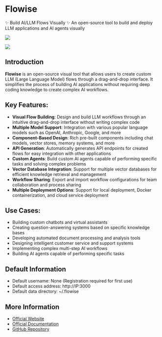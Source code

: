 # Flowise

✨ Build AI/LLM Flows Visually ✨
An open-source tool to build and deploy LLM applications and AI agents visually

![](https://cdn.jsdelivr.net/gh/xiaoY233/PicList@main/public/assets/flowise.png)

![](https://img.shields.io/badge/Copyright-arch3rPro-ff9800?style=flat&logo=github&logoColor=white)

## Introduction

**Flowise** is an open-source visual tool that allows users to create custom LLM (Large Language Model) flows through a drag-and-drop interface. It simplifies the process of building AI applications without requiring deep coding knowledge to create complex AI workflows.

## Key Features:

- **Visual Flow Building**: Design and build LLM workflows through an intuitive drag-and-drop interface without writing complex code
- **Multiple Model Support**: Integration with various popular language models such as OpenAI, Anthropic, Google, and more
- **Component-Based Design**: Rich pre-built components including chat models, vector stores, memory systems, and more
- **API Generation**: Automatically generates API endpoints for created flows for easy integration with other applications
- **Custom Agents**: Build custom AI agents capable of performing specific tasks and solving complex problems
- **Vector Database Integration**: Support for multiple vector databases for efficient knowledge retrieval and management
- **Workflow Sharing**: Export and import workflow configurations for team collaboration and process sharing
- **Multiple Deployment Options**: Support for local deployment, Docker containerization, and cloud service deployment

## Use Cases:

- Building custom chatbots and virtual assistants
- Creating question-answering systems based on specific knowledge bases
- Developing automated document processing and analysis tools
- Designing intelligent customer service and support systems
- Implementing complex multi-step AI workflows
- Building AI agents capable of performing specific tasks

## Default Information

- Default username: None (Registration required for first use)
- Default access address: http://IP:3000
- Default data directory: ~/.flowise

## More Information

- [Official Website](https://flowiseai.com/)
- [Official Documentation](https://docs.flowiseai.com/)
- [GitHub Repository](https://github.com/FlowiseAI/Flowise)